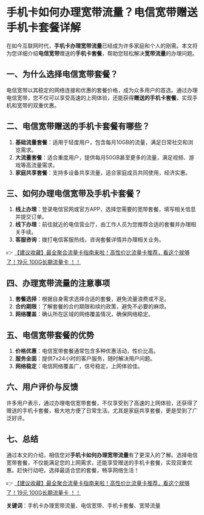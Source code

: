 # 手机卡如何办理宽带流量？电信宽带赠送手机卡套餐详解

在如今互联网时代，**手机卡办理宽带流量**已经成为许多家庭和个人的刚需。本文将为您详细介绍**电信宽带**赠送的**手机卡套餐**，帮助您轻松解决**宽带流量**的办理问题。

## 一、为什么选择电信宽带套餐？

电信宽带以其稳定的网络连接和优惠的套餐价格，成为众多用户的首选。通过办理电信宽带，您不仅可以享受高速的上网体验，还能获得**赠送的手机卡套餐**，实现手机和宽带的双重优惠。

## 二、电信宽带赠送的手机卡套餐有哪些？

1. **基础流量套餐**：适用于轻度用户，包含每月10GB的流量，满足日常社交和浏览需求。
2. **大流量套餐**：适合重度用户，提供每月50GB甚至更多的流量，满足视频、游戏等高流量需求。
3. **家庭共享套餐**：支持多设备共享流量，适合家庭成员共同使用，经济实惠。

## 三、如何办理电信宽带及手机卡套餐？

1. **线上办理**：登录电信官网或官方APP，选择您需要的宽带套餐，填写相关信息并提交订单。
2. **线下办理**：前往就近的电信营业厅，由工作人员为您推荐合适的套餐并办理相关手续。
3. **客服咨询**：拨打电信客服热线，咨询套餐详情并办理相关业务。

👉 [【建议收藏】最全聚合流量卡指南来啦！高性价比流量卡推荐，看这个就够了！19元 100G长期流量卡 ！！](https://bit.ly/Liuliangka)

## 四、办理宽带流量的注意事项

1. **套餐选择**：根据自身需求选择合适的套餐，避免流量浪费或不足。
2. **合约期限**：了解套餐的合约期限和续约政策，避免不必要的麻烦。
3. **网络覆盖**：确认所在区域的网络覆盖情况，确保网络稳定。

## 五、电信宽带套餐的优势

1. **价格优惠**：电信宽带套餐通常包含多种优惠活动，性价比高。
2. **服务全面**：提供7x24小时的客户服务，随时解决用户问题。
3. **网络稳定**：电信网络覆盖广，信号稳定，上网体验佳。

## 六、用户评价与反馈

许多用户表示，通过办理电信宽带套餐，不仅享受到了高速的上网体验，还获得了赠送的手机卡套餐，极大地方便了日常生活。尤其是家庭共享套餐，更是受到了广泛好评。

## 七、总结

通过本文的介绍，相信您对**手机卡如何办理宽带流量**有了更深入的了解。选择电信宽带套餐，不仅能满足您的上网需求，还能享受赠送的手机卡套餐，实现双重优惠。赶快行动吧，选择最适合您的套餐，畅享网络生活！

👉 [【建议收藏】最全聚合流量卡指南来啦！高性价比流量卡推荐，看这个就够了！19元 100G长期流量卡 ！！](https://bit.ly/Liuliangka)

**关键词**：手机卡办理宽带流量、电信宽带、手机卡套餐、宽带流量